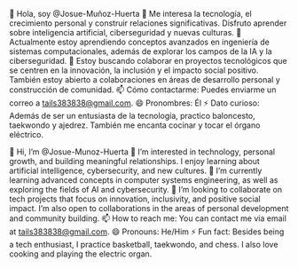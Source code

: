 👋 Hola, soy @Josue-Muñoz-Huerta
👀 Me interesa la tecnología, el crecimiento personal y construir relaciones significativas. Disfruto aprender sobre inteligencia artificial, ciberseguridad y nuevas culturas.
🌱 Actualmente estoy aprendiendo conceptos avanzados en ingeniería de sistemas computacionales, además de explorar los campos de la IA y la ciberseguridad.
💞️ Estoy buscando colaborar en proyectos tecnológicos que se centren en la innovación, la inclusión y el impacto social positivo. También estoy abierto a colaboraciones en áreas de desarrollo personal y construcción de comunidad.
📫 Cómo contactarme: Puedes enviarme un correo a tails383838@gmail.com.
😄 Pronombres: Él
⚡ Dato curioso: Además de ser un entusiasta de la tecnología, practico baloncesto, taekwondo y ajedrez. También me encanta cocinar y tocar el órgano eléctrico.

👋 Hi, I’m @Josue-Munoz-Huerta
👀 I’m interested in technology, personal growth, and building meaningful relationships. I enjoy learning about artificial intelligence, cybersecurity, and new cultures.
🌱 I’m currently learning advanced concepts in computer systems engineering, as well as exploring the fields of AI and cybersecurity.
💞️ I’m looking to collaborate on tech projects that focus on innovation, inclusivity, and positive social impact. I’m also open to collaborations in the areas of personal development and community building.
📫 How to reach me: You can contact me via email at tails383838@gmail.com.
😄 Pronouns: He/Him
⚡ Fun fact: Besides being a tech enthusiast, I practice basketball, taekwondo, and chess. I also love cooking and playing the electric organ.
